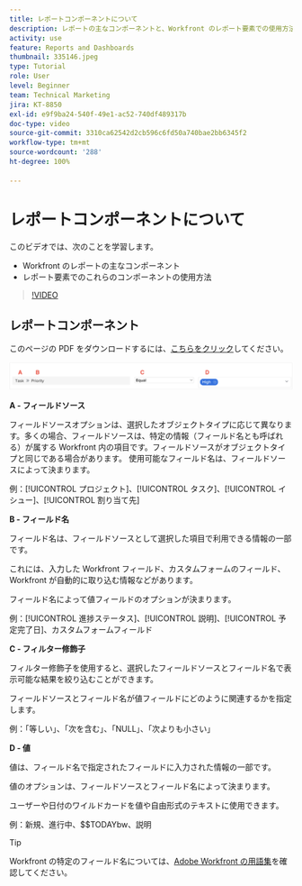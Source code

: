 ```yaml
---
title: レポートコンポーネントについて
description: レポートの主なコンポーネントと、Workfront のレポート要素での使用方法について説明します。
activity: use
feature: Reports and Dashboards
thumbnail: 335146.jpeg
type: Tutorial
role: User
level: Beginner
team: Technical Marketing
jira: KT-8850
exl-id: e9f9ba24-540f-49e1-ac52-740df489317b
doc-type: video
source-git-commit: 3310ca62542d2cb596c6fd50a740bae2bb6345f2
workflow-type: tm+mt
source-wordcount: '288'
ht-degree: 100%

---
```


# レポートコンポーネントについて

このビデオでは、次のことを学習します。

* Workfront のレポートの主なコンポーネント
* レポート要素でのこれらのコンポーネントの使用方法

>[!VIDEO](https://video.tv.adobe.com/v/335146/?quality=12&learn=on)

## レポートコンポーネント

このページの PDF をダウンロードするには、[こちらをクリック](/help/assets/reporting-components.pdf)してください。

![フィルターを作成する画面の画像](assets/reporting-components-1.png)

**A - フィールドソース**

フィールドソースオプションは、選択したオブジェクトタイプに応じて異なります。多くの場合、フィールドソースは、特定の情報（フィールド名とも呼ばれる）が属する Workfront 内の項目です。フィールドソースがオブジェクトタイプと同じである場合があります。
使用可能なフィールド名は、フィールドソースによって決まります。

例：[!UICONTROL プロジェクト]、[!UICONTROL タスク]、[!UICONTROL イシュー]、[!UICONTROL 割り当て先]

**B - フィールド名**

フィールド名は、フィールドソースとして選択した項目で利用できる情報の一部です。

これには、入力した Workfront フィールド、カスタムフォームのフィールド、Workfront が自動的に取り込む情報などがあります。

フィールド名によって値フィールドのオプションが決まります。

例：[!UICONTROL 進捗ステータス]、[!UICONTROL 説明]、[!UICONTROL 予定完了日]、カスタムフォームフィールド

**C - フィルター修飾子**

フィルター修飾子を使用すると、選択したフィールドソースとフィールド名で表示可能な結果を絞り込むことができます。

フィールドソースとフィールド名が値フィールドにどのように関連するかを指定します。

例：「等しい」、「次を含む」、「NULL」、「次よりも小さい」

**D - 値**

値は、フィールド名で指定されたフィールドに入力された情報の一部です。

値のオプションは、フィールドソースとフィールド名によって決まります。

ユーザーや日付のワイルドカードを値や自由形式のテキストに使用できます。

例：新規、進行中、$$TODAYbw、説明

>[!TIP]
>
>Workfront の特定のフィールド名については、[Adobe Workfront の用語集](https://experienceleague.adobe.com/docs/workfront/using/basics/workfront-terminology-glossary.html?lang=ja)を確認してください。


